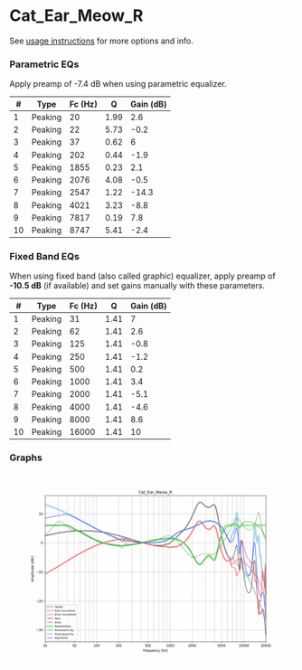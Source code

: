 # Cat_Ear_Meow_R
See [usage instructions](https://github.com/jaakkopasanen/AutoEq#usage) for more options and info.

### Parametric EQs
Apply preamp of -7.4 dB when using parametric equalizer.

|   # | Type    |   Fc (Hz) |    Q |   Gain (dB) |
|-----|---------|-----------|------|-------------|
|   1 | Peaking |        20 | 1.99 |         2.6 |
|   2 | Peaking |        22 | 5.73 |        -0.2 |
|   3 | Peaking |        37 | 0.62 |         6   |
|   4 | Peaking |       202 | 0.44 |        -1.9 |
|   5 | Peaking |      1855 | 0.23 |         2.1 |
|   6 | Peaking |      2076 | 4.08 |        -0.5 |
|   7 | Peaking |      2547 | 1.22 |       -14.3 |
|   8 | Peaking |      4021 | 3.23 |        -8.8 |
|   9 | Peaking |      7817 | 0.19 |         7.8 |
|  10 | Peaking |      8747 | 5.41 |        -2.4 |

### Fixed Band EQs
When using fixed band (also called graphic) equalizer, apply preamp of **-10.5 dB** (if available) and set gains manually with these parameters.

|   # | Type    |   Fc (Hz) |    Q |   Gain (dB) |
|-----|---------|-----------|------|-------------|
|   1 | Peaking |        31 | 1.41 |         7   |
|   2 | Peaking |        62 | 1.41 |         2.6 |
|   3 | Peaking |       125 | 1.41 |        -0.8 |
|   4 | Peaking |       250 | 1.41 |        -1.2 |
|   5 | Peaking |       500 | 1.41 |         0.2 |
|   6 | Peaking |      1000 | 1.41 |         3.4 |
|   7 | Peaking |      2000 | 1.41 |        -5.1 |
|   8 | Peaking |      4000 | 1.41 |        -4.6 |
|   9 | Peaking |      8000 | 1.41 |         8.6 |
|  10 | Peaking |     16000 | 1.41 |        10   |

### Graphs
![](./Cat_Ear_Meow_R.png)

